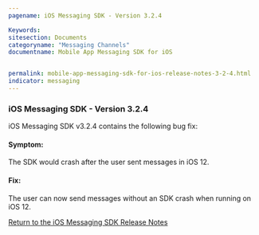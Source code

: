 ```yaml
---
pagename: iOS Messaging SDK - Version 3.2.4

Keywords:
sitesection: Documents
categoryname: "Messaging Channels"
documentname: Mobile App Messaging SDK for iOS


permalink: mobile-app-messaging-sdk-for-ios-release-notes-3-2-4.html
indicator: messaging
---
```


### iOS Messaging SDK - Version 3.2.4

iOS Messaging SDK v3.2.4 contains the following bug fix:

#### Symptom:

The SDK would crash after the user sent messages in iOS 12.

#### Fix:

The user can now send messages without an SDK crash when running on iOS 12.

<a href="/mobile-app-messaging-sdk-for-ios-all-release-notes.html">Return to the iOS Messaging SDK Release Notes</a>